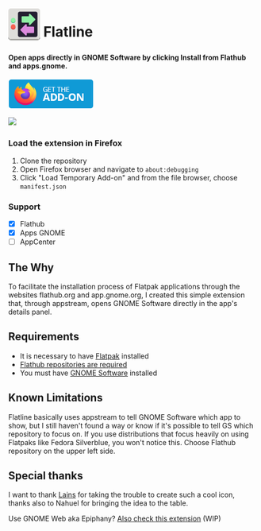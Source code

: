 # <sub><img src="other/promotion/icon/flatline-128.png" width=64px height=64px></sub> Flatline

#### Open apps directly in GNOME Software by clicking Install from Flathub and apps.gnome.

[<img src="other/promotion/badges/firefox.png" alt="for Firefox">](https://addons.mozilla.org/firefox/addon/flatline-flatpak/)

<img src="other/promotion/screenshots/example.gif" width="640px">

### Load the extension in Firefox

1. Clone the repository
2. Open Firefox browser and navigate to `about:debugging`
3. Click "Load Temporary Add-on" and from the file browser, choose `manifest.json`

### Support
- [x] Flathub
- [x] Apps GNOME
- [ ] AppCenter

## The Why

To facilitate the installation process of Flatpak applications through the websites flathub.org and app.gnome.org, I created this simple extension that, through appstream, opens GNOME Software directly in the app's details panel.

## Requirements

- It is necessary to have [Flatpak](https://github.com/flatpak/flatpak) installed
- [Flathub repositories are required](https://www.flatpak.org/setup/)
- You must have [GNOME Software](https://apps.gnome.org/app/org.gnome.Software/) installed

## Known Limitations

Flatline basically uses appstream to tell GNOME Software which app to show, but I still haven't found a way or know if it's possible to tell GS which repository to focus on.
If you use distributions that focus heavily on using Flatpaks like Fedora Silverblue, you won't notice this.
Choose Flathub repository on the upper left side.



## Special thanks

I want to thank [Lains](https://github.com/lainsce) for taking the trouble to create such a cool icon, thanks also to Nahuel for bringing the idea to the table.


Use GNOME Web aka Epiphany? [Also check this extension](https://github.com/GNOME-Web-Extensions/Flatline) (WIP)
